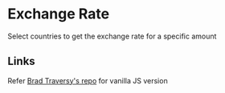 # Exchange Rate

Select countries to get the exchange rate for a specific amount

## Links

Refer [Brad Traversy's repo](https://github.com/bradtraversy/vanillawebprojects/tree/master/exchange-rate) for vanilla JS version